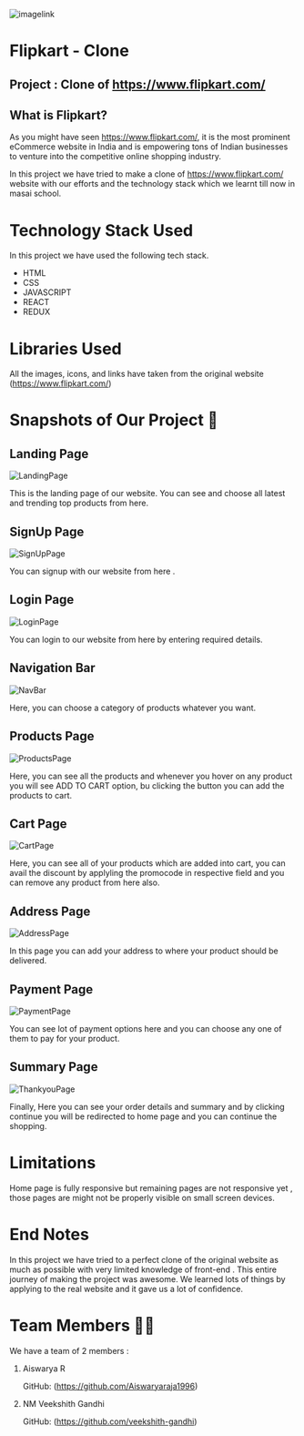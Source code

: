 ![imagelink](https://www.freepnglogos.com/uploads/flipkart-logo-png/flipkart-logo-transparent-vector-3.png)

# Flipkart - Clone

## Project : Clone of https://www.flipkart.com/

## What is Flipkart?

As you might have seen https://www.flipkart.com/, it is the most prominent eCommerce website in India and is empowering tons of Indian businesses to venture into the competitive online shopping industry.

In this project we have tried to make a clone of https://www.flipkart.com/ website with our efforts and the technology stack which we learnt till now in masai school.

# Technology Stack Used

In this project we have used the following tech stack.

- HTML
- CSS
- JAVASCRIPT
- REACT
- REDUX


# Libraries Used

All the images, icons, and links have taken from the original website (https://www.flipkart.com/)

# Snapshots of Our Project 📸

## Landing Page

![LandingPage](static/images/LandingPage.png)

This is the landing page of our website. You can see and choose all latest and trending top products from here.

## SignUp Page

![SignUpPage](static/images/SignupPage.png)

You can signup with our website from here .

## Login Page

![LoginPage](static/images/LoginPage.png)

You can login to our website from here by entering required details.

## Navigation Bar

![NavBar](static/images/NavigationBar.png)

Here, you can choose a category of products whatever you want.

## Products Page

![ProductsPage](static/images/ProductPage.png)

Here, you can see all the products and whenever you hover on any product you will see ADD TO CART option, bu clicking the button you can add the products to cart.

## Cart Page

![CartPage](static/images/CartPage.png)

Here, you can see all of your products which are added into cart, you can avail the discount by applyling the promocode in respective field and you can remove any product from here also.

## Address Page

![AddressPage](static/images/AddressPage.png)

In this page you can add your address to where your product should be delivered.

## Payment Page

![PaymentPage](static/images/PaymentPage.png)

You can see lot of payment options here and you can choose any one of them to pay for your product.

## Summary Page

![ThankyouPage](static/images/SummaryPage.png)

Finally, Here you can see your order details and summary and by clicking continue you will be redirected to home page and you can continue the shopping.

# Limitations

Home page is fully responsive but remaining pages are not responsive yet , those pages are might not be properly visible on small screen devices.

# End Notes

In this project we have tried to a perfect clone of the original website as much as possible with very limited knowledge of front-end .
This entire journey of making the project was awesome. We learned lots of things by applying to the real website and it gave us a lot of confidence.

# Team Members 🤝🏻

We have a team of 2 members :

1. Aiswarya R

   GitHub: (https://github.com/Aiswaryaraja1996)

2. NM Veekshith Gandhi

   GitHub: (https://github.com/veekshith-gandhi)

